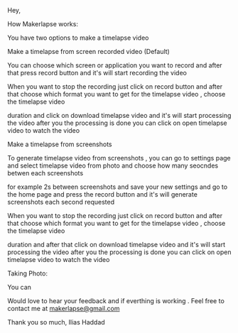 Hey,


How Makerlapse works: 

You have two options to make a timelapse video


Make a timelapse from screen recorded video (Default)

You can choose which screen or application you want to record and after that press record button and it's will start recording the video 

When you want to stop the recording just click on record button and after that choose which format you want to get for the timelapse video , choose the timelapse video

duration  and click on download timelapse video and it's will start processing the video after you the processing is done you can click on open timelapse video to watch the video




Make a timelapse from screenshots

To generate timelapse video from screenshots , you can go to settings page and select timelapse video from photo and choose how many seocndes betwen each screenshots

for example 2s between screenshots and save your new settings and go to the home page and press the record button and it's will generate screenshots each second requested

When you want to stop the recording just click on record button and after that choose which format you want to get for the timelapse video , choose the timelapse video

duration and after that click on download timelapse video and it's will start processing the video after you the processing is done you can click on open timelapse video to watch the video




Taking Photo:

You can 


Would love to hear your feedback and if everthing is working . Feel free to contact me at makerlapse@gmail.com


Thank you so much,
Ilias Haddad


